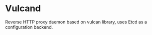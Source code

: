 Vulcand
=======

Reverse HTTP proxy daemon based on vulcan library, uses Etcd as a configuration backend.
